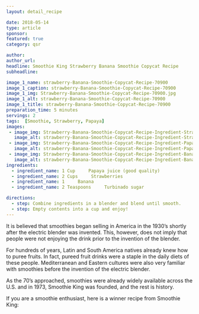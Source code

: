 ```yaml
---
layout: detail_recipe

date: 2018-05-14
type: article
sponsor: 
featured: true
category: qsr

author:  
author_url: 
headline: Smoothie King Strawberry Banana Smoothie Copycat Recipe
subheadline: 

image_1_name: strawberry-Banana-Smoothie-Copycat-Recipe-70900
image_1_caption: strawberry-Banana-Smoothie-Copycat-Recipe-70900
image_1_img: Strawberry-Banana-Smoothie-Copycat-Recipe-70900.jpg
image_1_alt: strawberry-Banana-Smoothie-Copycat-Recipe-70900
image_1_title: strawberry-Banana-Smoothie-Copycat-Recipe-70900
preparation_time: 5 minutes
servings: 2
tags:  [Smoothie, Strawberry, Papaya]
images: 
 - image_img: Strawberry-Banana-Smoothie-Copycat-Recipe-Ingredient-Strawberries-28560.jpg
   image_alt: strawberry-Banana-Smoothie-Copycat-Recipe-Ingredient-Strawberries-28560
 - image_img: Strawberry-Banana-Smoothie-Copycat-Recipe-Ingredient-Papaya-Juice-82482.jpg
   image_alt: strawberry-Banana-Smoothie-Copycat-Recipe-Ingredient-Papaya-Juice-82482
 - image_img: Strawberry-Banana-Smoothie-Copycat-Recipe-Ingredient-Banana-46802.jpg
   image_alt: strawberry-Banana-Smoothie-Copycat-Recipe-Ingredient-Banana-46802
ingredients:
  - ingredient_name: 1 Cup     Papaya juice (good quality)
  - ingredient_name: 2 Cups     Strawberries
  - ingredient_name: 1     Banana
  - ingredient_name: 2 Teaspoons     Turbinado sugar 

directions:
  - step: Combine ingredients in a blender and blend until smooth. 
  - step: Empty contents into a cup and enjoy!
---
```

	
It is believed that smoothies began selling in America in the 1930&rsquo;s shortly after the electric blender was invented. This, however, does not imply that people were not enjoying the drink prior to the invention of the blender.

<!--more-->For hundreds of years, Latin and South America natives already knew how to puree fruits. In fact, pureed fruit drinks were a staple in the daily diets of these people. Mediterranean and Eastern cultures were also very familiar with smoothies before the invention of the electric blender.

As the 70&rsquo;s approached, smoothies were already widely available across the U.S. and in 1973, Smoothie King was founded, and the rest is history. 

If you are a smoothie enthusiast, here is a winner recipe from Smoothie King: